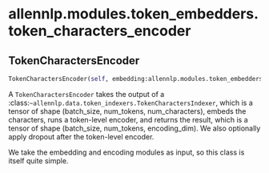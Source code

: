# allennlp.modules.token_embedders.token_characters_encoder

## TokenCharactersEncoder
```python
TokenCharactersEncoder(self, embedding:allennlp.modules.token_embedders.embedding.Embedding, encoder:allennlp.modules.seq2vec_encoders.seq2vec_encoder.Seq2VecEncoder, dropout:float=0.0) -> None
```

A ``TokenCharactersEncoder`` takes the output of a
:class:`~allennlp.data.token_indexers.TokenCharactersIndexer`, which is a tensor of shape
(batch_size, num_tokens, num_characters), embeds the characters, runs a token-level encoder, and
returns the result, which is a tensor of shape (batch_size, num_tokens, encoding_dim).  We also
optionally apply dropout after the token-level encoder.

We take the embedding and encoding modules as input, so this class is itself quite simple.

